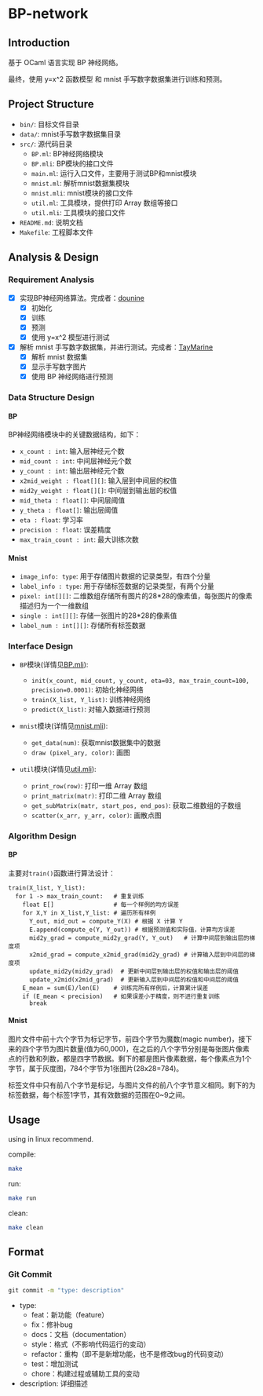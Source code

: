 # BP-network

## Introduction

基于 OCaml 语言实现 BP 神经网络。

最终，使用 y=x^2 函数模型 和 mnist 手写数字数据集进行训练和预测。

## Project Structure

- `bin/`: 目标文件目录
- `data/`: mnist手写数字数据集目录
- `src/`: 源代码目录
  - `BP.ml`: BP神经网络模块
  - `BP.mli`: BP模块的接口文件
  - `main.ml`: 运行入口文件，主要用于测试BP和mnist模块
  - `mnist.ml`: 解析mnist数据集模块
  - `mnist.mli`: mnist模块的接口文件
  - `util.ml`: 工具模块，提供打印 Array 数组等接口
  - `util.mli`: 工具模块的接口文件
- `README.md`: 说明文档
- `Makefile`: 工程脚本文件

## Analysis & Design

### Requirement Analysis

- [x] 实现BP神经网络算法。完成者：[dounine](https://github.com/99MyCql)
  - [x] 初始化
  - [x] 训练
  - [x] 预测
  - [x] 使用 y=x^2 模型进行测试
- [x] 解析 mnist 手写数字数据集，并进行测试。完成者：[TayMarine](https://github.com/TayMarine)
  - [x] 解析 mnist 数据集
  - [x] 显示手写数字图片
  - [x] 使用 BP 神经网络进行预测

### Data Structure Design

#### BP

BP神经网络模块中的关键数据结构，如下：

- `x_count : int`: 输入层神经元个数
- `mid_count : int`: 中间层神经元个数
- `y_count : int`: 输出层神经元个数
- `x2mid_weight : float[][]`: 输入层到中间层的权值
- `mid2y_weight : float[][]`: 中间层到输出层的权值
- `mid_theta : float[]`: 中间层阈值
- `y_theta : float[]`: 输出层阈值
- `eta : float`: 学习率
- `precision : float`: 误差精度
- `max_train_count : int`: 最大训练次数

#### Mnist

- `image_info: type`: 用于存储图片数据的记录类型，有四个分量
- `label_info : type`: 用于存储标签数据的记录类型，有两个分量
- `pixel: int[][]`: 二维数组存储所有图片的28*28的像素值，每张图片的像素描述归为一个一维数组
- `single : int[][]`: 存储一张图片的28*28的像素值
- `label_num : int[][]`: 存储所有标签数据

### Interface Design

- `BP`模块(详情见[BP.mli](./src/BP.mli)):

  - `init(x_count, mid_count, y_count, eta=03, max_train_count=100, precision=0.0001)`: 初始化神经网络
  - `train(X_list, Y_list)`: 训练神经网络
  - `predict(X_list)`: 对输入数据进行预测

- `mnist`模块(详情见[mnist.mli](./src/mnist.mli)):

  - `get_data(num)`: 获取mnist数据集中的数据
  - `draw (pixel_ary, color)`: 画图

- `util`模块(详情见[util.mli](./src/util.mli)):

  - `print_row(row)`: 打印一维 Array 数组
  - `print_matrix(matr)`: 打印二维 Array 数组
  - `get_subMatrix(matr, start_pos, end_pos)`: 获取二维数组的子数组
  - `scatter(x_arr, y_arr, color)`: 画散点图

### Algorithm Design

#### BP

主要对`train()`函数进行算法设计：

```design
train(X_list, Y_list):
  for 1 -> max_train_count:   # 重复训练
    float E[]                 # 每一个样例的均方误差
    for X,Y in X_list,Y_list: # 遍历所有样例
      Y_out, mid_out = compute_Y(X) # 根据 X 计算 Y
      E.append(compute_e(Y, Y_out)) # 根据预测值和实际值，计算均方误差
      mid2y_grad = compute_mid2y_grad(Y, Y_out)   # 计算中间层到输出层的梯度项
      x2mid_grad = compute_x2mid_grad(mid2y_grad) # 计算输入层到中间层的梯度项
      update_mid2y(mid2y_grad)  # 更新中间层到输出层的权值和输出层的阈值
      update_x2mid(x2mid_grad)  # 更新输入层到中间层的权值和中间层的阈值
    E_mean = sum(E)/len(E)    # 训练完所有样例后，计算累计误差
    if (E_mean < precision)   # 如果误差小于精度，则不进行重复训练
      break
```

#### Mnist

图片文件中前十六个字节为标记字节，前四个字节为魔数(magic number)，接下来的四个字节为图片数量(值为60,000)，在之后的八个字节分别是每张图片像素点的行数和列数，都是四字节数据。剩下的都是图片像素数据，每个像素点为1个字节，属于灰度图，784个字节为1张图片(28x28=784)。

标签文件中只有前八个字节是标记，与图片文件的前八个字节意义相同。剩下的为标签数据，每个标签1字节，其有效数据的范围在0~9之间。

## Usage

using in linux recommend.

compile:

```bash
make
```

run:

```bash
make run
```

clean:

```bash
make clean
```

## Format

### Git Commit

```cmd
git commit -m "type: description"
```

- type:
  - feat：新功能（feature）
  - fix：修补bug
  - docs：文档（documentation）
  - style：格式（不影响代码运行的变动）
  - refactor：重构（即不是新增功能，也不是修改bug的代码变动）
  - test：增加测试
  - chore：构建过程或辅助工具的变动
- description: 详细描述
